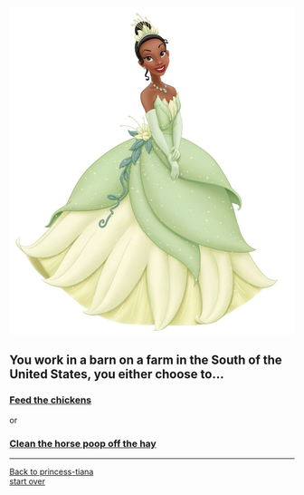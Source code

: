 ![](Princess-Tiana.jpg)
## You work in a barn on a farm in the South of the United States, you either choose to...  
### [Feed the chickens](chickens.md)  
or  
### [Clean the horse poop off the hay](poop.md)
---
[Back to princess-tiana](../female/female.md)  
[start over](../beginning/start.md)